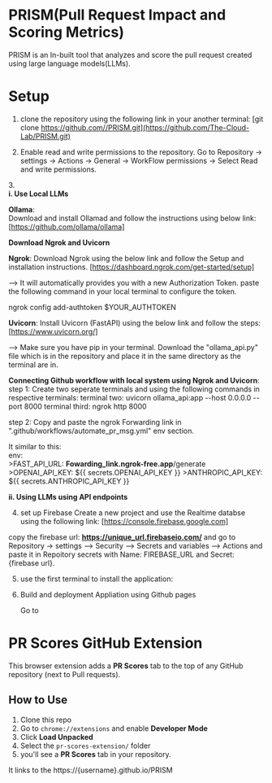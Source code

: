 # PRISM(Pull Request Impact and Scoring Metrics)

PRISM is an In-built tool that analyzes and score the pull request created using large language models(LLMs). 


# Setup

1. clone the repository using the following link in your another terminal:
   [git clone https://github.com//PRISM.git](https://github.com/The-Cloud-Lab/PRISM.git)

2. Enable read and write permissions to the repository.
   Go to Repository -> settings -> Actions -> General -> WorkFlow permissions -> Select Read and write permissions.

3.\
   **i. Use Local LLMs**
  
**Ollama**: \
Download and install Ollamad and follow the instructions using below link:
[https://github.com/ollama/ollama]
   
**Download Ngrok and Uvicorn**
   
   **Ngrok**: Download Ngrok using the below link and follow the Setup and installation instructions.
    [https://dashboard.ngrok.com/get-started/setup]
   
   --> It will automatically provides you with a new Authorization Token. paste the following command in your local terminal to configure the token.
   
   ngrok config add-authtoken $YOUR_AUTHTOKEN

   **Uvicorn**: Install Uvicorn (FastAPI) using the below link and follow the steps:
    [https://www.uvicorn.org/]

   --> Make sure you have pip in your terminal. Download the "ollama_api.py" file which is in the repository and place it in the same directory as the terminal are in. 

   **Connecting Github workflow with local system using Ngrok and Uvicorn**:
   step 1: 
   Create two seperate terminals and using the following commands in respective terminals:
   terminal two: uvicorn ollama_api:app --host 0.0.0.0 --port 8000 
   terminal third: ngrok http 8000
   
   step 2: 
   Copy and paste the ngrok Forwarding link in ".github/workflows/automate_pr_msg.yml" env section. 
   
   It similar to this:<br>
   env:<br>
          >FAST_API_URL: __Fowarding_link.ngrok-free.app__/generate
          >OPENAI_API_KEY: ${{ secrets.OPENAI_API_KEY }}
          >ANTHROPIC_API_KEY: ${{ secrets.ANTHROPIC_API_KEY }}
        
   

  **ii. Using LLMs using API endpoints**
   
   
4. set up Firebase
Create a new project and use the Realtime databse using the following link:
[https://console.firebase.google.com]

copy the firebase url: __https://unique_url.firebaseio.com/__ and go to Repository -> settings --> Security --> Secrets and variables --> Actions 
and paste it in Repoitory secrets with Name: FIREBASE_URL and Secret: {firebase url}. 


5. use the first terminal to install the application: 



7. Build and deployment Appliation using Github pages

   Go to 
   
# PR Scores GitHub Extension

This browser extension adds a **PR Scores** tab to the top of any GitHub repository (next to Pull requests).

##  How to Use

1. Clone this repo
2. Go to `chrome://extensions` and enable **Developer Mode**
3. Click **Load Unpacked**
4. Select the `pr-scores-extension/` folder
5. you'll see a **PR Scores** tab in your repository.

It links to the https://{username}.github.io/PRISM
